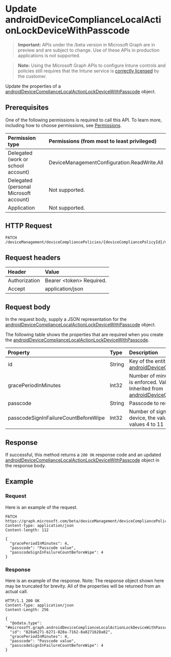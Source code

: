 ﻿# Update androidDeviceComplianceLocalActionLockDeviceWithPasscode

> **Important:** APIs under the /beta version in Microsoft Graph are in preview and are subject to change. Use of these APIs in production applications is not supported.

> **Note:** Using the Microsoft Graph APIs to configure Intune controls and policies still requires that the Intune service is [correctly licensed](https://go.microsoft.com/fwlink/?linkid=839381) by the customer.

Update the properties of a [androidDeviceComplianceLocalActionLockDeviceWithPasscode](../resources/intune_deviceconfig_androiddevicecompliancelocalactionlockdevicewithpasscode.md) object.
## Prerequisites
One of the following permissions is required to call this API. To learn more, including how to choose permissions, see [Permissions](../../../concepts/permissions_reference.md).

|Permission type|Permissions (from most to least privileged)|
|:---|:---|
|Delegated (work or school account)|DeviceManagementConfiguration.ReadWrite.All|
|Delegated (personal Microsoft account)|Not supported.|
|Application|Not supported.|

## HTTP Request
<!-- {
  "blockType": "ignored"
}
-->
``` http
PATCH /deviceManagement/deviceCompliancePolicies/{deviceCompliancePolicyId}/microsoft.graph.androidCompliancePolicy/localActions/{androidDeviceComplianceLocalActionBaseId}
```

## Request headers
|Header|Value|
|:---|:---|
|Authorization|Bearer &lt;token&gt; Required.|
|Accept|application/json|

## Request body
In the request body, supply a JSON representation for the [androidDeviceComplianceLocalActionLockDeviceWithPasscode](../resources/intune_deviceconfig_androiddevicecompliancelocalactionlockdevicewithpasscode.md) object.

The following table shows the properties that are required when you create the [androidDeviceComplianceLocalActionLockDeviceWithPasscode](../resources/intune_deviceconfig_androiddevicecompliancelocalactionlockdevicewithpasscode.md).

|Property|Type|Description|
|:---|:---|:---|
|id|String|Key of the entity. Inherited from [androidDeviceComplianceLocalActionBase](../resources/intune_deviceconfig_androiddevicecompliancelocalactionbase.md)|
|gracePeriodInMinutes|Int32|Number of minutes to wait till a local action is enforced. Valid values 0 to 2147483647 Inherited from [androidDeviceComplianceLocalActionBase](../resources/intune_deviceconfig_androiddevicecompliancelocalactionbase.md)|
|passcode|String|Passcode to reset to Android device.|
|passcodeSignInFailureCountBeforeWipe|Int32|Number of sign in failures before wiping device, the value can be 4-11. Valid values 4 to 11|



## Response
If successful, this method returns a `200 OK` response code and an updated [androidDeviceComplianceLocalActionLockDeviceWithPasscode](../resources/intune_deviceconfig_androiddevicecompliancelocalactionlockdevicewithpasscode.md) object in the response body.

## Example
### Request
Here is an example of the request.
``` http
PATCH https://graph.microsoft.com/beta/deviceManagement/deviceCompliancePolicies/{deviceCompliancePolicyId}/microsoft.graph.androidCompliancePolicy/localActions/{androidDeviceComplianceLocalActionBaseId}
Content-type: application/json
Content-length: 112

{
  "gracePeriodInMinutes": 4,
  "passcode": "Passcode value",
  "passcodeSignInFailureCountBeforeWipe": 4
}
```

### Response
Here is an example of the response. Note: The response object shown here may be truncated for brevity. All of the properties will be returned from an actual call.
``` http
HTTP/1.1 200 OK
Content-Type: application/json
Content-Length: 256

{
  "@odata.type": "#microsoft.graph.androidDeviceComplianceLocalActionLockDeviceWithPasscode",
  "id": "828a6271-6271-828a-7162-8a8271628a82",
  "gracePeriodInMinutes": 4,
  "passcode": "Passcode value",
  "passcodeSignInFailureCountBeforeWipe": 4
}
```



